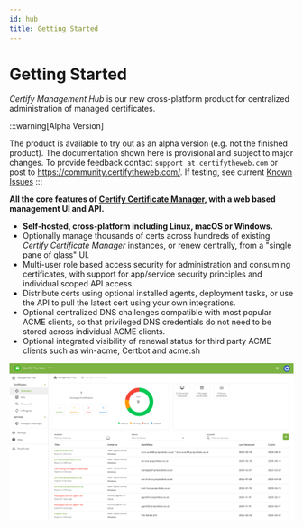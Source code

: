 ```yaml
---
id: hub
title: Getting Started
---
```


# Getting Started

*Certify Management Hub* is our new cross-platform product for centralized administration of managed certificates. 

:::warning[Alpha Version]

The product is available to try out as an alpha version (e.g. not the finished product). The documentation shown here is provisional and subject to major changes. To provide feedback contact `support at certifytheweb.com` or post to https://community.certifytheweb.com/. If testing, see current [Known Issues](known-issues.md)
:::

**All the core features of [Certify Certificate Manager](../intro.md), with a web based management UI and API.**
- **Self-hosted, cross-platform including Linux, macOS or Windows.**
- Optionally manage thousands of certs across hundreds of existing *Certify Certificate Manager* instances, or renew centrally, from a "single pane of glass" UI.
- Multi-user role based access security for administration and consuming certificates, with support for app/service security principles and individual scoped API access
- Distribute certs using optional installed agents, deployment tasks, or use the API to pull the latest cert using your own integrations.
- Optional centralized DNS challenges compatible with most popular ACME clients, so that privileged DNS credentials do not need to be stored across individual ACME clients.
- Optional integrated visibility of renewal status for third party ACME clients such as win-acme, Certbot and acme.sh


![Startup UI](/assets/screens/hub/hub_intro.png)


